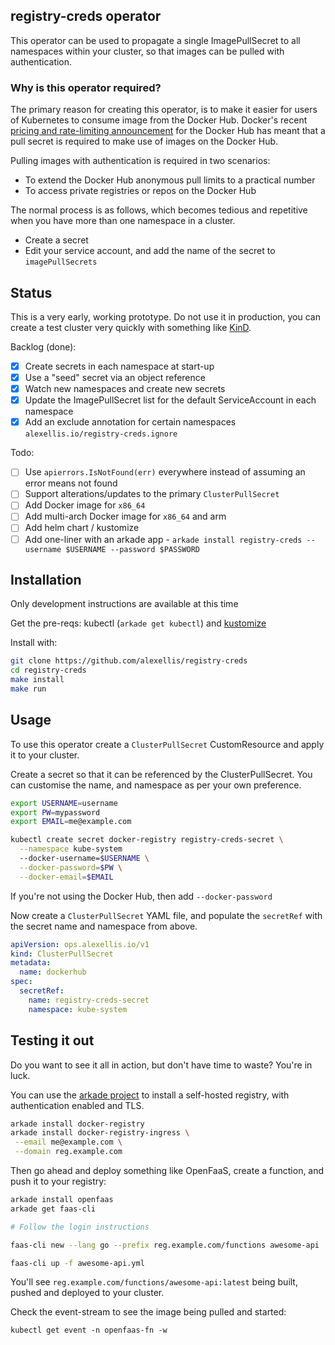 ## registry-creds operator

This operator can be used to propagate a single ImagePullSecret to all namespaces within your cluster, so that images can be pulled with authentication.

### Why is this operator required?

The primary reason for creating this operator, is to make it easier for users of Kubernetes to consume image from the Docker Hub. Docker's recent [pricing and rate-limiting announcement](https://www.docker.com/pricing) for the Docker Hub has meant that a pull secret is required to make use of images on the Docker Hub.

Pulling images with authentication is required in two scenarios:
* To extend the Docker Hub anonymous pull limits to a practical number
* To access private registries or repos on the Docker Hub

The normal process is as follows, which becomes tedious and repetitive when you have more than one namespace in a cluster.

* Create a secret
* Edit your service account, and add the name of the secret to `imagePullSecrets`

## Status

This is a very early, working prototype. Do not use it in production, you can create a test cluster very quickly with something like [KinD](https://kind.sigs.k8s.io/docs/user/quick-start/).

Backlog (done):
- [x] Create secrets in each namespace at start-up
- [x] Use a "seed" secret via an object reference
- [x] Watch new namespaces and create new secrets
- [x] Update the ImagePullSecret list for the default ServiceAccount in each namespace
- [x] Add an exclude annotation for certain namespaces `alexellis.io/registry-creds.ignore`

Todo:
- [ ] Use `apierrors.IsNotFound(err)` everywhere instead of assuming an error means not found
- [ ] Support alterations/updates to the primary `ClusterPullSecret`
- [ ] Add Docker image for `x86_64`
- [ ] Add multi-arch Docker image for `x86_64` and arm
- [ ] Add helm chart / kustomize
- [ ] Add one-liner with an arkade app - `arkade install registry-creds --username $USERNAME --password $PASSWORD`

## Installation

Only development instructions are available at this time

Get the pre-reqs: kubectl (`arkade get kubectl`) and [kustomize](https://github.com/kubernetes-sigs/kustomize/releases/tag/kustomize%2Fv3.5.4)

Install with:

```bash
git clone https://github.com/alexellis/registry-creds
cd registry-creds
make install
make run
```

## Usage

To use this operator create a `ClusterPullSecret` CustomResource and apply it to your cluster.

Create a secret so that it can be referenced by the ClusterPullSecret. You can customise the name, and namespace as per your own preference.

```bash
export USERNAME=username
export PW=mypassword
export EMAIL=me@example.com

kubectl create secret docker-registry registry-creds-secret \
  --namespace kube-system
  --docker-username=$USERNAME \
  --docker-password=$PW \
  --docker-email=$EMAIL
```

If you're not using the Docker Hub, then add `--docker-password`

Now create a `ClusterPullSecret` YAML file, and populate the `secretRef` with the secret name and namespace from above.

```yaml
apiVersion: ops.alexellis.io/v1
kind: ClusterPullSecret
metadata:
  name: dockerhub
spec:
  secretRef:
    name: registry-creds-secret
    namespace: kube-system
```

## Testing it out

Do you want to see it all in action, but don't have time to waste? You're in luck.

You can use the [arkade project](https://get-arkade.dev) to install a self-hosted registry, with authentication enabled and TLS.

```bash
arkade install docker-registry
arkade install docker-registry-ingress \
 --email me@example.com \
 --domain reg.example.com
```

Then go ahead and deploy something like OpenFaaS, create a function, and push it to your registry:

```bash
arkade install openfaas
arkade get faas-cli

# Follow the login instructions

faas-cli new --lang go --prefix reg.example.com/functions awesome-api

faas-cli up -f awesome-api.yml
```

You'll see `reg.example.com/functions/awesome-api:latest` being built, pushed and deployed to your cluster.

Check the event-stream to see the image being pulled and started:

```
kubectl get event -n openfaas-fn -w
```
